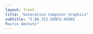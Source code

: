 ```yaml
---
layout: front
title: "Generative Computer Graphics" 
subtitle: "I.BA_222_GENCG.H2001
Maurus Amstutz"
---
```


